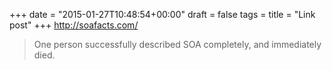 +++
date = "2015-01-27T10:48:54+00:00"
draft = false
tags = 
title = "Link post"
+++
http://soafacts.com/

>One person successfully described SOA completely, and immediately died.
